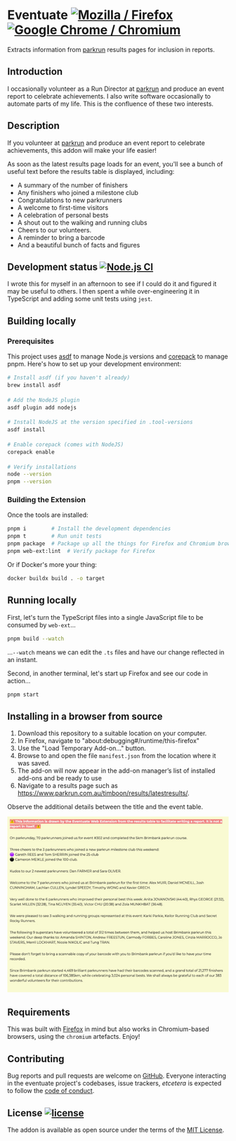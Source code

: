 # Eventuate [![Mozilla / Firefox][mozilla-image]][Mozilla] [![Google Chrome / Chromium][chromewebstore-image]][Google Chrome]

Extracts information from [parkrun] results pages for inclusion in reports.

## Introduction

I occasionally volunteer as a Run Director at [parkrun] and produce an
event report to celebrate achievements. I also write software
occasionally to automate parts of my life. This is the confluence of
these two interests.

## Description

If you volunteer at [parkrun] and produce an event report to celebrate
achievements, this addon will make your life easier!

As soon as the latest results page loads for an event, you'll see a bunch of useful text before the results table is displayed, including:

- A summary of the number of finishers
- Any finishers who joined a milestone club
- Congratulations to new parkrunners
- A welcome to first-time visitors
- A celebration of personal bests
- A shout out to the walking and running clubs
- Cheers to our volunteers.
- A reminder to bring a barcode
- And a beautiful bunch of facts and figures

## Development status [![Node.js CI][ci-badge]][Node.js CI]

I wrote this for myself in an afternoon to see if I could do it and
figured it may be useful to others. I then spent a while over-engineering
it in TypeScript and adding some unit tests using `jest`.

## Building locally

### Prerequisites

This project uses [asdf](https://asdf-vm.com/) to manage Node.js versions and [corepack](https://nodejs.org/api/corepack.html) to manage pnpm. Here's how to set up your development environment:

```sh
# Install asdf (if you haven't already)
brew install asdf

# Add the NodeJS plugin
asdf plugin add nodejs

# Install NodeJS at the version specified in .tool-versions
asdf install

# Enable corepack (comes with NodeJS)
corepack enable

# Verify installations
node --version
pnpm --version
```

### Building the Extension

Once the tools are installed:

```sh
pnpm i        # Install the development dependencies
pnpm t        # Run unit tests
pnpm package  # Package up all the things for Firefox and Chromium browsers
pnpm web-ext:lint  # Verify package for Firefox
```

Or if Docker's more your thing:

```sh
docker buildx build . -o target
```

## Running locally

First, let's turn the TypeScript files into a single JavaScript file to be consumed by `web-ext`...

```sh
pnpm build --watch
```

...`--watch` means we can edit the `.ts` files and have our change reflected in an instant.

Second, in another terminal, let's start up Firefox and see our code in action...

```sh
pnpm start
```

## Installing in a browser from source

1. Download this repository to a suitable location on your computer.
1. In Firefox, navigate to "about:debugging#/runtime/this-firefox"
1. Use the "Load Temporary Add-on..." button.
1. Browse to and open the file `manifest.json` from the location where it was saved.
1. The add-on will now appear in the add-on manager’s list of installed add-ons and be ready to use
1. Navigate to a results page such as <https://www.parkrun.com.au/timboon/results/latestresults/>.

Observe the additional details between the title and the event table.

![Sample Screenshot](./assets/screenshot.jpg)

## Requirements

This was built with [Firefox](https://mozilla.org/firefox) in mind but
also works in Chromium-based browsers, using the `chromium` artefacts.
Enjoy!

## Contributing

Bug reports and pull requests are welcome on [GitHub]. Everyone
interacting in the eventuate project's codebases, issue trackers,
_etcetera_ is expected to follow the [code of conduct].

## License [![license][license-image]][licence]

The addon is available as open source under the terms of the [MIT License].

<!-- Links -->

[chromewebstore-image]: https://img.shields.io/chrome-web-store/v/dgkpaaeifngfeelldljpdlnmacdpceba?logo=chromewebstore
[ci-badge]: https://github.com/johnsyweb/eventuate/actions/workflows/node.js.yml/badge.svg
[code of conduct]: https://github.com/johnsyweb/eventuate/blob/main/CODE_OF_CONDUCT.md
[GitHub]: https://github.com/johnsyweb/eventuate/
[Google Chrome]: https://chromewebstore.google.com/detail/eventuate/dgkpaaeifngfeelldljpdlnmacdpceba
[licence]: https://github.com/johnsyweb/eventuate/blob/HEAD/LICENSE.txt
[license-image]: https://img.shields.io/github/license/mashape/apistatus.svg?style=flat-square
[MIT License]: https://opensource.org/licenses/MIT
[mozilla-image]: https://img.shields.io/amo/v/eventuate?logo=mozilla
[Mozilla]: https://addons.mozilla.org/firefox/addon/eventuate/ "Mozilla / Firefox"
[Node.js CI]: https://github.com/johnsyweb/eventuate/actions/workflows/node.js.yml
[parkrun]: https://www.parkrun.com/
